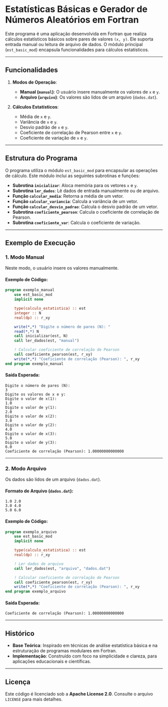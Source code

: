 
# Estatísticas Básicas e Gerador de Números Aleatórios em Fortran

Este programa é uma aplicação desenvolvida em Fortran que realiza cálculos estatísticos básicos sobre pares de valores `(x, y)`. Ele suporta entrada manual ou leitura de arquivo de dados. O módulo principal (`est_basic_mod`) encapsula funcionalidades para cálculos estatísticos.

---

## Funcionalidades

1. **Modos de Operação**:
   - **Manual (`manual`)**: O usuário insere manualmente os valores de `x` e `y`.
   - **Arquivo (`arquivo`)**: Os valores são lidos de um arquivo (`dados.dat`).

2. **Cálculos Estatísticos**:
   - Média de `x` e `y`.
   - Variância de `x` e `y`.
   - Desvio padrão de `x` e `y`.
   - Coeficiente de correlação de Pearson entre `x` e `y`.
   - Coeficiente de variação de `x` e `y`.

---

## Estrutura do Programa

O programa utiliza o módulo `est_basic_mod` para encapsular as operações de cálculo. Este módulo inclui as seguintes subrotinas e funções:

- **Subrotina `inicializar`**: Aloca memória para os vetores `x` e `y`.
- **Subrotina `ler_dados`**: Lê dados de entrada manualmente ou de arquivo.
- **Função `calcular_media`**: Retorna a média de um vetor.
- **Função `calcular_variancia`**: Calcula a variância de um vetor.
- **Função `calcular_desvio_padrao`**: Calcula o desvio padrão de um vetor.
- **Subrotina `coeficiente_pearson`**: Calcula o coeficiente de correlação de Pearson.
- **Subrotina `coeficiente_var`**: Calcula o coeficiente de variação.

---

## Exemplo de Execução

### 1. Modo Manual
Neste modo, o usuário insere os valores manualmente.

#### Exemplo de Código:
```fortran
program exemplo_manual
    use est_basic_mod
    implicit none

    type(calculo_estatistica) :: est
    integer :: N
    real(dp) :: r_xy

    write(*,*) "Digite o número de pares (N): "
    read(*,*) N
    call inicializar(est, N)
    call ler_dados(est, "manual")

    ! Calcular coeficiente de correlação de Pearson
    call coeficiente_pearson(est, r_xy)
    write(*,*) "Coeficiente de correlação (Pearson): ", r_xy
end program exemplo_manual
```

#### Saída Esperada:
```
Digite o número de pares (N):
3
Digite os valores de x e y:
Digite o valor de x(1): 
1.0
Digite o valor de y(1): 
2.0
Digite o valor de x(2): 
3.0
Digite o valor de y(2): 
4.0
Digite o valor de x(3): 
5.0
Digite o valor de y(3): 
6.0
Coeficiente de correlação (Pearson): 1.00000000000000
```

---

### 2. Modo Arquivo
Os dados são lidos de um arquivo (`dados.dat`).

#### Formato de Arquivo (`dados.dat`):
```
1.0 2.0
3.0 4.0
5.0 6.0
```

#### Exemplo de Código:
```fortran
program exemplo_arquivo
    use est_basic_mod
    implicit none

    type(calculo_estatistica) :: est
    real(dp) :: r_xy

    ! Ler dados de arquivo
    call ler_dados(est, "arquivo", "dados.dat")

    ! Calcular coeficiente de correlação de Pearson
    call coeficiente_pearson(est, r_xy)
    write(*,*) "Coeficiente de correlação (Pearson): ", r_xy
end program exemplo_arquivo
```

#### Saída Esperada:
```
Coeficiente de correlação (Pearson): 1.00000000000000
```

---

## Histórico

- **Base Teórica**: Inspirado em técnicas de análise estatística básica e na estruturação de programas modulares em Fortran.
- **Implementação**: Construído com foco na simplicidade e clareza, para aplicações educacionais e científicas.

---

## Licença

Este código é licenciado sob a **Apache License 2.0**. Consulte o arquivo `LICENSE` para mais detalhes.